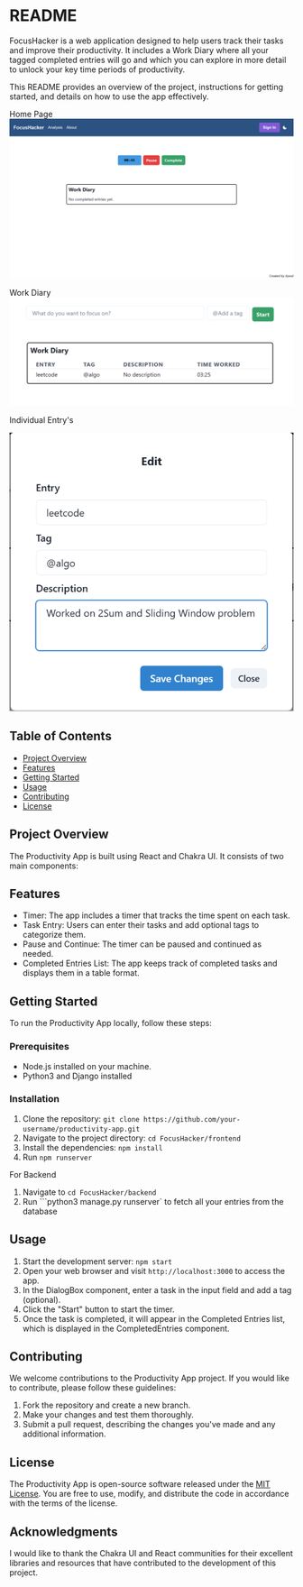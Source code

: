 # README

 FocusHacker is a web application designed to help users track their tasks and improve their productivity. It includes a Work Diary where all your tagged completed entries will go and which you can explore in more detail to unlock your key time periods of productivity. 
 
 This README provides an overview of the project, instructions for getting started, and details on how to use the app effectively.

Home Page
![Homepage](images/screenshot1.png)

Work Diary
![Entry](images/screenshot2.png)

Individual Entry's

![Work Diary](images/screenshot3.png)

## Table of Contents

- [Project Overview](#project-overview)
- [Features](#features)
- [Getting Started](#getting-started)
- [Usage](#usage)
- [Contributing](#contributing)
- [License](#license)

## Project Overview

The Productivity App is built using React and Chakra UI. It consists of two main components:

## Features

- Timer: The app includes a timer that tracks the time spent on each task.
- Task Entry: Users can enter their tasks and add optional tags to categorize them.
- Pause and Continue: The timer can be paused and continued as needed.
- Completed Entries List: The app keeps track of completed tasks and displays them in a table format.

## Getting Started

To run the Productivity App locally, follow these steps:

### Prerequisites

- Node.js installed on your machine.
- Python3 and Django installed

### Installation

1. Clone the repository: `git clone https://github.com/your-username/productivity-app.git`
2. Navigate to the project directory: `cd FocusHacker/frontend`
3. Install the dependencies: `npm install`
4. Run ```npm runserver```

For Backend
1. Navigate to `cd FocusHacker/backend`
2. Run ```python3 manage.py runserver` to fetch all your entries from the database

## Usage

1. Start the development server: `npm start`
2. Open your web browser and visit `http://localhost:3000` to access the app.
3. In the DialogBox component, enter a task in the input field and add a tag (optional).
4. Click the "Start" button to start the timer.
5. Once the task is completed, it will appear in the Completed Entries list, which is displayed in the CompletedEntries component.

## Contributing

We welcome contributions to the Productivity App project. If you would like to contribute, please follow these guidelines:

1. Fork the repository and create a new branch.
2. Make your changes and test them thoroughly.
3. Submit a pull request, describing the changes you've made and any additional information.

## License

The Productivity App is open-source software released under the [MIT License](https://opensource.org/licenses/MIT). You are free to use, modify, and distribute the code in accordance with the terms of the license.

## Acknowledgments

I would like to thank the Chakra UI and React communities for their excellent libraries and resources that have contributed to the development of this project.